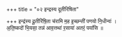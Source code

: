 +++
title = "०२ इन्द्रस्य दूतीरिषिता"

+++
इन्द्र॑स्य दू॒तीरि॑षि॒ता च॑रामि म॒ह इ॒च्छन्ती॑ पणयो नि॒धीन्वः॑ ।  
अ॒ति॒ष्कदो॑ भि॒यसा॒ तन्न॑ आव॒त्तथा॑ र॒साया॑ अतरं॒ पयां॑सि ॥